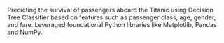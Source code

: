 Predicting the survival of passengers aboard the Titanic using Decision Tree Classifier based on features such as passenger class, age, gender, and fare. Leveraged foundational Python libraries like Matplotlib, Pandas and NumPy. 
